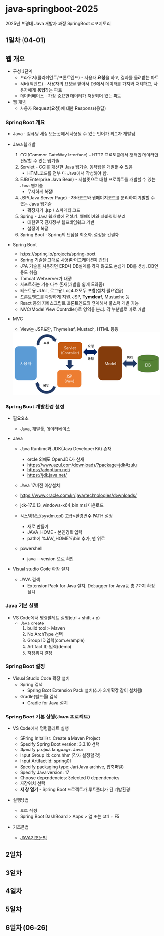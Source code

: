 # java-springboot-2025
2025년 부경대 Java 개발자 과정 SpringBoot 리포지토리

## 1일차 (04-01)

## 웹 개요
- 구성 3단계
    - 브라우저(클라이언트/프론트엔드) - 사용자 **요청**을 하고, 결과를 돌려받는 파트
    - 서버(백엔드) - 사용자의 요청을 받아서 DB에서 데이터를 가져와 처리하고, 사용자에게 **응답**하는 파트
    - 데이터베이스 - 가장 중요한 데이터가 저장되어 있는 파트
- 웹 개념
    - 사용자 Request(요청)에 대한 Response(응답)
    
### Spring Boot 개요
- Java - 컴퓨팅 세상 모든곳에서 사용될 수 있는 언어가 되고자 개발됨
- Java 웹개발
    1. CGI(Common GateWay Interface) - HTTP 프로토콜에서 정적인 데이터만 전달할 수 있는 웹기술
    2. Servlet - CGI를 개선한 Java 웹기술. 동적웹을 개발할 수 있음
        - HTML코드를 전부 다 Java에서 작성해야 함. 
    3. EJB(Enterprise Java Bean) - 서블릿으로 대형 프로젝트를 개발할 수 있는 Java 웹기술
        - 무지하게 복잡!
    4. JSP(Java Server Page) - 자바코드와 웹페이지코드를 분리하여 개발할 수 있는 Java 웹기술
        - 확장자가 .jsp / 스파게티 코드
    5. Spring - Java 웹개발에 전성기. 웹페이지와 자바영역 분리
        - 대한민국 전자정부 웹프레임워크 기반
        - 설정이 복잡
    6. Spring Boot - Spring의 단점을 최소화. 설정을 간결화

- Spring Boot
    - https://spring.io/projects/spring-boot
    - Spring 기술을 그대로 사용(마이그레이션이 간단)
    - JPA 기술을 사용하면 ERD나 DB설계를 하지 않고도 손쉽게 DB를 생성. DB연동도 쉬움
    - Tomcat Webserver가 내장!
    - 서포트하는 기능 다수 존재(개발을 쉽게 도와줌)
    - 테스트용 JUnit, 로그용 Log4J2모두 포함(설치 필요없음)
    - 프론트엔드를 다양하게 지원. JSP, **Tymeleaf**, Mustache 등
    - React 등의 자바스크립트 프론트엔드와 연계해서 풀스택 개발 가능
    - MVC(Model View Controller)로 영역을 분리. 각 부분별로 따로 개발

- MVC 
    - View는 JSP포함, Thymeleaf, Mustach, HTML 등등

    <img src = "./image/sb001.png" width="700">

### Spring Boot 개발환경 설정
- 필요요소
    - Java, 개발툴, 데이터베이스

- Java
    - Java Runtime과 JDK(Java Developer Kit) 존재
        - orcle 외에도 OpenJDK가 산재
        - https://www.azul.com/downloads/?package=jdk#zulu
        - https://adoptium.net/
        - https://jdk.java.net/
    - Java 17버전 이상설치
    - https://www.oracle.com/kr/java/technologies/downloads/
    - jdk-17.0.13_windows-x64_bin.msi 다운로드

    - 시스템정보(sysdm.cpl) 고급>환경변수 PATH 설정
        - 새로 만들기
        - JAVA_HOME - 본인경로 입력
        - path에 %JAV_HOME%\bin 추가, 맨 위로
    - powershell
         - java --version 으로 확인 

- Visual studio Code 확장 설치
    - JAVA 검색
        - Extension Pack for Java 설치. Debugger for Java등 총 7가지 확장 설치

### Java 기본 실행
- VS Code에서 명령팔레트 실행(ctrl + shift + p)
    - Java create
         1. build tool > Maven
         2. No ArchType 선택
         3. Group ID 입력(com.example)
         4. Artifact ID 입력(demo)
         5. 저장위치 결정

### Spring Boot 설정
- Visual Studio Code 확장 설치
    - Spring 검색
        - Spring Boot Extension Pack 설치(추가 3개 확장 같이 설치됨)
    - Gradle(빌드툴) 검색
        - Gradle for Java 설치

### Spring Boot 기본 실행(Java 프로젝트)
- VS Code에서 명령팔레트 실행
    - SPring Initailizr: Create a Maven Project
    - Specify Spring Boot version: 3.3.10 선택
    - Specify project language: Java
    - Input Group Id:  com.hhm (각자 설정할 것)
    - Input Artifact Id: spring01
    - Specify packaging type: Jar(Java archive, 압축파일)
    - Specify Java version: 17
    - Choose dependencies: Selected 0 dependencies
    - 저장위치 선택
    - **새 창 열기** - Spring Boot 프로젝트가 루트폴더가 된 개발환경

- 실행방법
    - 코드 작성
    - Spring Boot DashBoard > Apps > 앱 또는 ctrl + F5

- 기초문법
    - [JAVA기초문법](./JAVA_BASIC.md)

## 2일차

## 3일차

## 4일차

## 5일차

## 6일차 (06-26)
